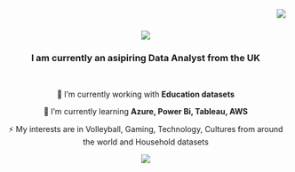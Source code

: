 <img align="right" src="https://visitor-badge.laobi.icu/badge?page_id=rickycdc.rickycdc" />

<h1 align="center">
    <img src="https://readme-typing-svg.herokuapp.com/?font=Righteous&size=35&center=true&vCenter=true&width=500&height=70&duration=4000&lines=Hi+There!+👋;+I'm+Ricky+Jaiyeola!;" />
</h1>

<h3 align="center">I am currently an asipiring Data Analyst from the UK </h3>

<br/>

<div align="center">

🔭 I’m currently working with **Education datasets**
 
 🌱 I’m currently learning **Azure, Power Bi, Tableau, AWS**

 ⚡ My interests are in Volleyball, Gaming, Technology, Cultures from around the world and Household datasets
  </div>
 
<div align="center"> 
  <a href="https://linkedin.com/in/ricky-j-7299b5a1" target="_blank">
    <img src="https://img.shields.io/badge/LinkedIn-0077B5?style=for-the-badge&logo=linkedin&logoColor=white" target="_blank" />
  </a>
   </a>
</div>
<!--
**rickycdc/rickycdc** is a ✨ _special_ ✨ repository because its `README.md` (this file) appears on your GitHub profile.

Here are some ideas to get you started:

- 🔭 I’m currently working on ...
- 🌱 I’m currently learning ...
- 👯 I’m looking to collaborate on ...
- 🤔 I’m looking for help with ...
- 💬 Ask me about ...
- 📫 How to reach me: ...
- 😄 Pronouns: ...
- ⚡ Fun fact: ...
-->
